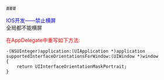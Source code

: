 ###<div style= "color:#00F">IOS开发——禁止横屏</div>
全局都不能横屏
<div style = "color:#F00">在AppDelegate中重写如下方法:</div>
	
	-(NSUInteger)application:(UIApplication *)application 		supportedInterfaceOrientationsForWindow:(UIWindow *)window
	{
    	return UIInterfaceOrientationMaskPortrait;
	}